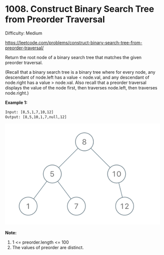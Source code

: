 # 1008. Construct Binary Search Tree from Preorder Traversal

Difficulty: Medium

https://leetcode.com/problems/construct-binary-search-tree-from-preorder-traversal/

Return the root node of a binary search tree that matches the given preorder traversal.

(Recall that a binary search tree is a binary tree where for every node, any descendant of node.left has a value < node.val, and any descendant of node.right has a value > node.val.  Also recall that a preorder traversal displays the value of the node first, then traverses node.left, then traverses node.right.)

**Example 1:**
```
Input: [8,5,1,7,10,12]
Output: [8,5,10,1,7,null,12]
```
![ex1](tree.png)

**Note:**

1. 1 <= preorder.length <= 100
2. The values of preorder are distinct.
